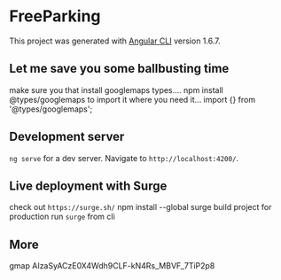 # FreeParking

This project was generated with [Angular CLI](https://github.com/angular/angular-cli) version 1.6.7.

## Let me save you some ballbusting time

make sure you that install googlemaps types.... npm install @types/googlemaps
to import it where you need it... import {} from '@types/googlemaps';

## Development server

`ng serve` for a dev server. Navigate to `http://localhost:4200/`. 

## Live deployment with Surge

check out `https://surge.sh/`
npm install --global surge
build project for production
run `surge` from cli


## More

gmap
AIzaSyACzE0X4Wdh9CLF-kN4Rs_MBVF_7TiP2p8